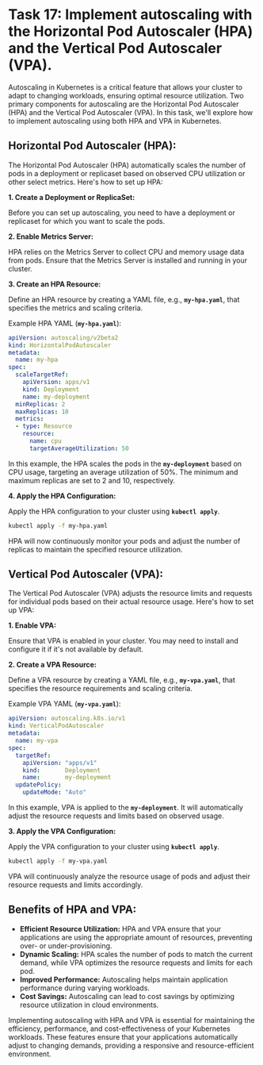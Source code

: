 # Task 17: Implement autoscaling with the Horizontal Pod Autoscaler (HPA) and the Vertical Pod Autoscaler (VPA).

Autoscaling in Kubernetes is a critical feature that allows your cluster to adapt to changing workloads, ensuring optimal resource utilization. Two primary components for autoscaling are the Horizontal Pod Autoscaler (HPA) and the Vertical Pod Autoscaler (VPA). In this task, we'll explore how to implement autoscaling using both HPA and VPA in Kubernetes.

## **Horizontal Pod Autoscaler (HPA):**

The Horizontal Pod Autoscaler (HPA) automatically scales the number of pods in a deployment or replicaset based on observed CPU utilization or other select metrics. Here's how to set up HPA:

**1. Create a Deployment or ReplicaSet:**

Before you can set up autoscaling, you need to have a deployment or replicaset for which you want to scale the pods.

**2. Enable Metrics Server:**

HPA relies on the Metrics Server to collect CPU and memory usage data from pods. Ensure that the Metrics Server is installed and running in your cluster.

**3. Create an HPA Resource:**

Define an HPA resource by creating a YAML file, e.g., **`my-hpa.yaml`**, that specifies the metrics and scaling criteria.

Example HPA YAML (**`my-hpa.yaml`**):

```yaml
apiVersion: autoscaling/v2beta2
kind: HorizontalPodAutoscaler
metadata:
  name: my-hpa
spec:
  scaleTargetRef:
    apiVersion: apps/v1
    kind: Deployment
    name: my-deployment
  minReplicas: 2
  maxReplicas: 10
  metrics:
  - type: Resource
    resource:
      name: cpu
      targetAverageUtilization: 50
```

In this example, the HPA scales the pods in the **`my-deployment`** based on CPU usage, targeting an average utilization of 50%. The minimum and maximum replicas are set to 2 and 10, respectively.

**4. Apply the HPA Configuration:**

Apply the HPA configuration to your cluster using **`kubectl apply`**.

```bash
kubectl apply -f my-hpa.yaml
```

HPA will now continuously monitor your pods and adjust the number of replicas to maintain the specified resource utilization.

## **Vertical Pod Autoscaler (VPA):**

The Vertical Pod Autoscaler (VPA) adjusts the resource limits and requests for individual pods based on their actual resource usage. Here's how to set up VPA:

**1. Enable VPA:**

Ensure that VPA is enabled in your cluster. You may need to install and configure it if it's not available by default.

**2. Create a VPA Resource:**

Define a VPA resource by creating a YAML file, e.g., **`my-vpa.yaml`**, that specifies the resource requirements and scaling criteria.

Example VPA YAML (**`my-vpa.yaml`**):

```yaml
apiVersion: autoscaling.k8s.io/v1
kind: VerticalPodAutoscaler
metadata:
  name: my-vpa
spec:
  targetRef:
    apiVersion: "apps/v1"
    kind:       Deployment
    name:       my-deployment
  updatePolicy:
    updateMode: "Auto"
```

In this example, VPA is applied to the **`my-deployment`**. It will automatically adjust the resource requests and limits based on observed usage.

**3. Apply the VPA Configuration:**

Apply the VPA configuration to your cluster using **`kubectl apply`**.

```bash
kubectl apply -f my-vpa.yaml
```

VPA will continuously analyze the resource usage of pods and adjust their resource requests and limits accordingly.

## **Benefits of HPA and VPA:**

- **Efficient Resource Utilization:** HPA and VPA ensure that your applications are using the appropriate amount of resources, preventing over- or under-provisioning.
- **Dynamic Scaling:** HPA scales the number of pods to match the current demand, while VPA optimizes the resource requests and limits for each pod.
- **Improved Performance:** Autoscaling helps maintain application performance during varying workloads.
- **Cost Savings:** Autoscaling can lead to cost savings by optimizing resource utilization in cloud environments.

Implementing autoscaling with HPA and VPA is essential for maintaining the efficiency, performance, and cost-effectiveness of your Kubernetes workloads. These features ensure that your applications automatically adjust to changing demands, providing a responsive and resource-efficient environment.